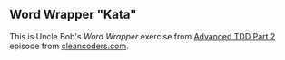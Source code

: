 ## Word Wrapper "Kata"

This is Uncle Bob's _Word Wrapper_ exercise from [Advanced TDD Part 2](http://cleancoders.com/episode/clean-code-episode-19-p2/show) episode from [cleancoders.com](http://cleancoders.com/).

